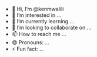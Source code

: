 - 👋 Hi, I’m @kenmwalili
- 👀 I’m interested in ...
- 🌱 I’m currently learning ...
- 💞️ I’m looking to collaborate on ...
- 📫 How to reach me ...
- 😄 Pronouns: ...
- ⚡ Fun fact: ...

<!---
kenmwalili/kenmwalili is a ✨ special ✨ repository because its `README.md` (this file) appears on your GitHub profile.
You can click the Preview link to take a look at your changes.
--->
